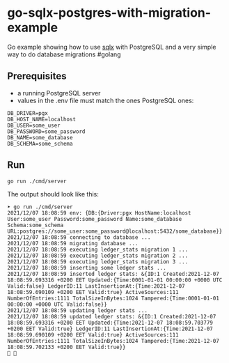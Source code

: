 # go-sqlx-postgres-with-migration-example

Go example showing how to use [sqlx](https://github.com/jmoiron/sqlx) with PostgreSQL and a very simple way to do database migrations
#golang

## Prerequisites

- a running PostgreSQL server
- values in the .env file must match the ones PostgreSQL ones:
```console
DB_DRIVER=pgx
DB_HOST_NAME=localhost
DB_USER=some_user
DB_PASSWORD=some_password
DB_NAME=some_database
DB_SCHEMA=some_schema
```

## Run

```console
go run ./cmd/server
```

The output should look like this:
```console
➤ go run ./cmd/server
2021/12/07 18:08:59 env: {DB:{Driver:pgx HostName:localhost User:some_user Password:some_password Name:some_database Schema:some_schema URL:postgres://some_user:some_password@localhost:5432/some_database}}
2021/12/07 18:08:59 connecting to database ...
2021/12/07 18:08:59 migrating database ...
2021/12/07 18:08:59 executing ledger_stats migration 1 ...
2021/12/07 18:08:59 executing ledger_stats migration 2 ...
2021/12/07 18:08:59 executing ledger_stats migration 3 ...
2021/12/07 18:08:59 inserting some ledger stats ...
2021/12/07 18:08:59 inserted ledger stats: &{ID:1 Created:2021-12-07 18:08:59.693316 +0200 EET Updated:{Time:0001-01-01 00:00:00 +0000 UTC Valid:false} LedgerID:11 LastInsertionAt:{Time:2021-12-07 18:08:59.690109 +0200 EET Valid:true} ActiveSources:111 NumberOfEntries:1111 TotalSizeInBytes:1024 Tampered:{Time:0001-01-01 00:00:00 +0000 UTC Valid:false}}
2021/12/07 18:08:59 updating ledger stats ...
2021/12/07 18:08:59 updated ledger stats: &{ID:1 Created:2021-12-07 18:08:59.693316 +0200 EET Updated:{Time:2021-12-07 18:08:59.703779 +0200 EET Valid:true} LedgerID:11 LastInsertionAt:{Time:2021-12-07 18:08:59.690109 +0200 EET Valid:true} ActiveSources:111 NumberOfEntries:1111 TotalSizeInBytes:1024 Tampered:{Time:2021-12-07 18:08:59.702133 +0200 EET Valid:true}}
🎉 🥳
```
